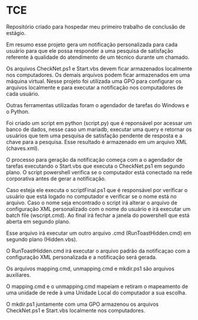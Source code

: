 # TCE
Repositório criado para hospedar meu primeiro trabalho de conclusão de estágio.

Em resumo esse projeto gera um notificação personalizada para cada usuário para que ele possa responder a uma pesquisa de satisfação referente à qualidade do atendimento de um técnico durante um chamado.

Os arquivos CheckNet.ps1 e Start.vbs devem ficar armazenados localmente nos computadores. Os demais arquivos podem ficar armazenados em uma máquina virtual. Nesse projeto foi utilizada uma GPO para configurar os arquivos localmente e para executar a notificação nos computadores de cada usuário.

Outras ferramentas utilizadas foram o agendador de tarefas do Windows e o Python.

Foi criado um script em python (script.py) que é reponsável por acessar um banco de dados, nesse caso um mariadb, executar uma query e retornar os usuários que tem uma pesquisa de satisfação pendente de resposta e a chave para a pesquisa. Esse resultado é armazenado em um arquivo XML (chaves.xml).

O processo para geração da notificação começa com a o agendador de tarefas executando o Start.vbs que executa o CheckNet.ps1 em segundo plano. O script powershell verifica se o computador está conectado na rede corporativa antes de gerar a notificação.

Caso esteja ele executa o scriptFinal.ps1 que é responsável por verificar o usuário que está logado no computador e verificar se o nome está no arquivo. Caso o nome seja encontrado o script irá alterar o arquivo de configuração XML personalizado com o nome do usuário e irá executar um batch file (wscript.cmd). Ao final irá fechar a janela do powershell que está aberta em segundo plano.

Esse arquivo irá executar um outro arquivo .cmd (RunToastHidden.cmd) em segundo plano (Hidden.vbs).

O RunToastHidden.cmd irá executar o arquivo padrão da notificaçao com a configuração XML personalizada e a notificação será gerada.

Os arquivos mapping.cmd, unmapping.cmd e mkdir.ps1 são arquivos auxiliares.

O mapping.cmd e o unmapping.cmd mapeiam e retiram o mapeamento de uma unidade de rede à uma Unidade Local do computador a sua escolha.

O mkdir.ps1 juntamente com uma GPO armazenou os arquivos CheckNet.ps1 e Start.vbs localmente nos computadores.